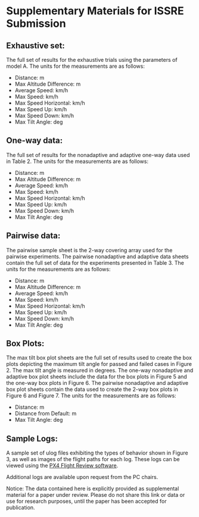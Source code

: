 # Supplementary Materials for ISSRE Submission

## Exhaustive set: 
The full set of results for the exhaustive trials using the parameters of model A. 
The units for the measurements are as follows: 
- Distance: m
- Max Altitude Difference: m
- Average Speed: km/h
- Max Speed: km/h
- Max Speed Horizontal: km/h
- Max Speed Up: km/h
- Max Speed Down: km/h
- Max Tilt Angle: deg

## One-way data: 
The full set of results for the nonadaptive and adaptive one-way data used in Table 2. 
The units for the measurements are as follows: 
- Distance: m
- Max Altitude Difference: m
- Average Speed: km/h
- Max Speed: km/h
- Max Speed Horizontal: km/h
- Max Speed Up: km/h
- Max Speed Down: km/h
- Max Tilt Angle: deg

## Pairwise data: 
The pairwise sample sheet is the 2-way covering array used for the pairwise experiments. 
The pairwise nonadaptive and adaptive data sheets contain the full set of data for the experiments presented in Table 3. 
The units for the measurements are as follows: 
- Distance: m
- Max Altitude Difference: m
- Average Speed: km/h
- Max Speed: km/h
- Max Speed Horizontal: km/h
- Max Speed Up: km/h
- Max Speed Down: km/h
- Max Tilt Angle: deg

## Box Plots: 
The max tilt box plot sheets are the full set of results used to create the box plots depicting the maximum tilt angle for passed and failed cases in Figure 2. The max tilt angle is measured in degrees. 
The one-way nonadaptive and adaptive box plot sheets include the data for the box plots in Figure 5 and the one-way box plots in Figure 6. 
The pairwise nonadaptive and adaptive box plot sheets contain the data used to create the 2-way box plots in Figure 6 and Figure 7. 
The units for the measurements are as follows:
- Distance: m
- Distance from Default: m
- Max Tilt Angle: deg

## Sample Logs: 
A sample set of ulog files exhibiting the types of behavior shown in Figure 3, as well as images of the flight paths for each log. These logs can be viewed using the [PX4 Flight Review software](https://review.px4.io/upload). 

Additional logs are available upon request from the PC chairs.

Notice: The data contained here is explicitly provided as supplemental material for a paper under review. Please do not share this link or data or use for research purposes, until the paper has been accepted for publication. 

